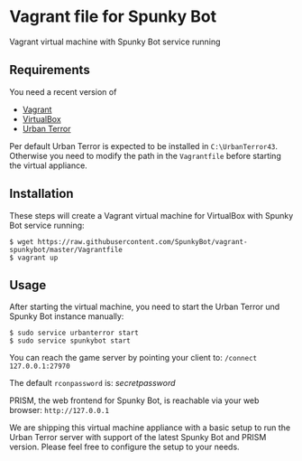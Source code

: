 # Vagrant file for Spunky Bot

Vagrant virtual machine with Spunky Bot service running

## Requirements

You need a recent version of

* [Vagrant](https://www.vagrantup.com/downloads.html)
* [VirtualBox](https://www.virtualbox.org/wiki/Downloads)
* [Urban Terror](http://www.urbanterror.info/downloads/)

Per default Urban Terror is expected to be installed in `C:\UrbanTerror43`.
Otherwise you need to modify the path in the `Vagrantfile` before starting the virtual appliance.

## Installation

These steps will create a Vagrant virtual machine for VirtualBox with Spunky Bot service running:

```shell
$ wget https://raw.githubusercontent.com/SpunkyBot/vagrant-spunkybot/master/Vagrantfile
$ vagrant up
```

## Usage

After starting the virtual machine, you need to start the Urban Terror und Spunky Bot instance manually:

```shell
$ sudo service urbanterror start
$ sudo service spunkybot start
```

You can reach the game server by pointing your client to: `/connect 127.0.0.1:27970`

The default `rconpassword` is: _secretpassword_

PRISM, the web frontend for Spunky Bot, is reachable via your web browser: `http://127.0.0.1`

We are shipping this virtual machine appliance with a basic setup to run the Urban Terror server with support of the latest Spunky Bot and PRISM version. Please feel free to configure the setup to your needs.
